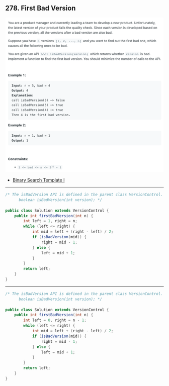 ## 278. First Bad Version
![](img/2023-07-12-10-09-19.png)

- [Binary Search Template I](https://leetcode.com/explore/learn/card/binary-search/125/template-i/938/)

---

```java
/* The isBadVersion API is defined in the parent class VersionControl.
      boolean isBadVersion(int version); */

public class Solution extends VersionControl {
    public int firstBadVersion(int n) {
        int left = 1, right = n;
        while (left <= right) {
            int mid = left + (right - left) / 2;
            if (isBadVersion(mid)) {
                right = mid - 1;
            } else {
                left = mid + 1;
            }
        }
        return left;
    }
}
```









---
```java
/* The isBadVersion API is defined in the parent class VersionControl.
      boolean isBadVersion(int version); */

public class Solution extends VersionControl {
    public int firstBadVersion(int n) {
        int left = 0, right = n - 1;
        while (left <= right) {
            int mid = left + (right - left) / 2;
            if (isBadVersion(mid)) {
                right = mid - 1;
            } else {
                left = mid + 1;
            }
        }
        return left;
    }
}
```

